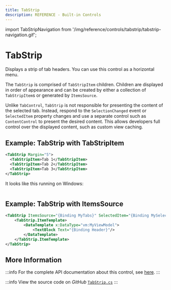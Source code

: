 ```yaml
---
title: TabStrip
description: REFERENCE - Built-in Controls
---
```


import TabStripNavigation from '/img/reference/controls/tabstrip/tabstrip-navigation.gif';

# TabStrip

Displays a strip of tab headers. You can use this control as a horizontal menu.

The `TabStrip` is comprised of `TabStripItem` children. Children are displayed in order of appearance and can be created by either a collection of `TabStripItem`s or generated by `ItemsSource`.

Unlike `TabControl`, `TabStrip` is not responsible for presenting the content of the selected tab. Instead, respond to the `SelectionChanged` event or `SelectedItem` property changes and use a separate control such as `ContentControl` to present the desired content. This allows developers full control over the displayed content, such as custom view caching.

## Example: TabStrip with TabStripItem

```xml
<TabStrip Margin="5">
  <TabStripItem>Tab 1</TabStripItem>
  <TabStripItem>Tab 2</TabStripItem>
  <TabStripItem>Tab 3</TabStripItem>
</TabStrip>
```

It looks like this running on Windows:

<img src={TabStripNavigation} alt="" />

## Example: TabStrip with ItemsSource

```xml
<TabStrip ItemsSource="{Binding MyTabs}" SelectedItem="{Binding MySelectedItem}">
    <TabStrip.ItemTemplate>
        <DataTemplate x:DataType="vm:MyViewModel">
            <TextBlock Text="{Binding Header}"/>
        </DataTemplate>
    </TabStrip.ItemTemplate>
</TabStrip>
```

## More Information

:::info
For the complete API documentation about this control, see [here](http://reference.avaloniaui.net/api/Avalonia.Controls.Primitives/TabStrip/).
:::

:::info
View the source code on _GitHub_ [`TabStrip.cs`](https://github.com/AvaloniaUI/Avalonia/blob/master/src/Avalonia.Controls/Primitives/TabStrip.cs)
:::
